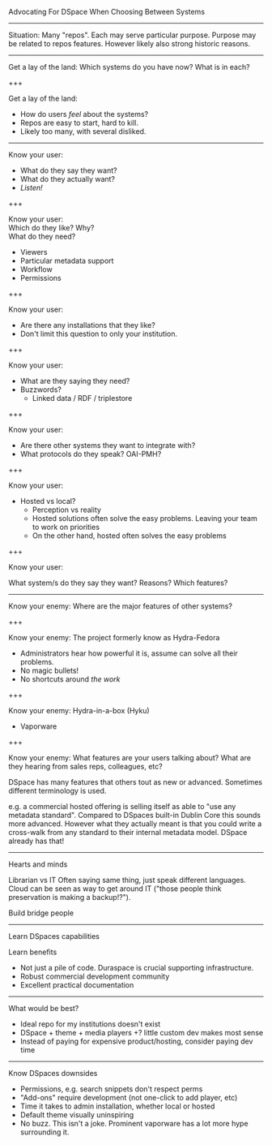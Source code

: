 Advocating For DSpace When Choosing Between Systems

---

Situation:
Many "repos". Each may serve particular purpose. 
Purpose may be related to repos features. However likely also strong
historic reasons.

---

Get a lay of the land:
Which systems do you have now?
What is in each?

+++

Get a lay of the land:

* How do users *feel* about the systems?
* Repos are easy to start, hard to kill.
* Likely too many, with several disliked.

---

Know your user:

* What do they say they want?
* What do they actually want?
* *Listen!*

+++

Know your user:
<br>
Which do they like? Why?
<br>
What do they need?
* Viewers
* Particular metadata support
* Workflow
* Permissions

+++

Know your user:

* Are there any installations that they like?
* Don't limit this question to only your institution.

+++

Know your user:

* What are they saying they need?
* Buzzwords?
  * Linked data / RDF / triplestore

+++

Know your user:

* Are there other systems they want to integrate with?
* What protocols do they speak? OAI-PMH?

+++

Know your user:

* Hosted vs local?
  * Perception vs reality
  * Hosted solutions often solve the easy problems. Leaving your team to work on priorities
  * On the other hand, hosted often solves the easy problems

+++

Know your user:

What system/s do they say they want? Reasons? Which features?

---

Know your enemy:
Where are the major features of other systems?

+++

Know your enemy:
The project formerly know as Hydra-Fedora

* Administrators hear how powerful it is, assume can solve all their problems.
* No magic bullets!
* No shortcuts around *the work*

+++

Know your enemy:
Hydra-in-a-box (Hyku)

* Vaporware

+++

Know your enemy:
What features are your users talking about?
What are they hearing from sales reps, colleagues, etc?

DSpace has many features that others tout as new or advanced. Sometimes
different terminology is used.

e.g. a commercial hosted offering is selling itself as able to
"use any metadata standard". Compared to DSpaces built-in Dublin Core
this sounds more advanced. However what they actually meant is that you
could write a cross-walk from any standard to their internal metadata model.
DSpace already has that!

---

Hearts and minds

Librarian vs IT
Often saying same thing, just speak different languages. Cloud can be seen as
way to get around IT ("those people think preservation is making a backup!?").

Build bridge people

---

Learn DSpaces capabilities

Learn benefits
* Not just a pile of code. Duraspace is crucial supporting infrastructure.
* Robust commercial development community
* Excellent practical documentation

---

What would be best?
* Ideal repo for my institutions doesn't exist
* DSpace + theme + media players +? little custom dev makes most sense
* Instead of paying for expensive product/hosting, consider paying dev time

---

Know DSpaces downsides
* Permissions, e.g. search snippets don't respect perms
* "Add-ons" require development (not one-click to add player, etc)
* Time it takes to admin installation, whether local or hosted
* Default theme visually uninspiring
* No buzz. This isn't a joke. Prominent vaporware has a lot more hype
surrounding it.
